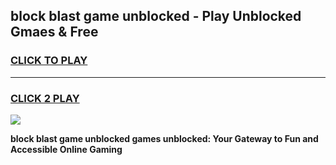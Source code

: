 
## block blast game unblocked - Play Unblocked Gmaes & Free
<h3>
<a href="https://news.freeplayer.one?title=block_blast_game_unblocked&ref=16F">CLICK TO PLAY</a></h3>
<hr>

<h3>
<a href="https://news.freeplayer.one?title=block_blast_game_unblocked&ref=16F">CLICK 2 PLAY</a>
  
</h3>

<a href="https://news.freeplayer.one?title=block_blast_game_unblocked&ref=16F/"><img src="https://clearcache.store/games.png"></a>


**block blast game unblocked games unblocked: Your Gateway to Fun and Accessible Online Gaming**
